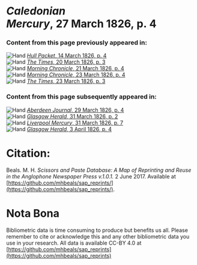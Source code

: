 # *Caledonian Mercury*, 27 March 1826, p. 4  
  
### Content from this page previously appeared in:  
![Hand](http://scissorsandpaste.net/wp-content/uploads/2017/06/smallhandpointer.png) [*Hull Packet*, 14 March 1826, p. 4](https://mhbeals.github.io/sap_html/Hull-Packet/Hull-Packet-14-March-1826-p-4)  
![Hand](http://scissorsandpaste.net/wp-content/uploads/2017/06/smallhandpointer.png) [*The Times*, 20 March 1826, p. 3](https://mhbeals.github.io/sap_html/The-Times/The-Times-20-March-1826-p-3)  
![Hand](http://scissorsandpaste.net/wp-content/uploads/2017/06/smallhandpointer.png) [*Morning Chronicle*, 21 March 1826, p. 4](https://mhbeals.github.io/sap_html/Morning-Chronicle/Morning-Chronicle-21-March-1826-p-4)  
![Hand](http://scissorsandpaste.net/wp-content/uploads/2017/06/smallhandpointer.png) [*Morning Chronicle*, 23 March 1826, p. 4](https://mhbeals.github.io/sap_html/Morning-Chronicle/Morning-Chronicle-23-March-1826-p-4)  
![Hand](http://scissorsandpaste.net/wp-content/uploads/2017/06/smallhandpointer.png) [*The Times*, 23 March 1826, p. 3](https://mhbeals.github.io/sap_html/The-Times/The-Times-23-March-1826-p-3)  
  
### Content from this page subsequently appeared in:  
![Hand](http://scissorsandpaste.net/wp-content/uploads/2017/06/smallhandpointer.png) [*Aberdeen Journal*, 29 March 1826, p. 4](https://mhbeals.github.io/sap_html/Aberdeen-Journal/Aberdeen-Journal-29-March-1826-p-4)  
![Hand](http://scissorsandpaste.net/wp-content/uploads/2017/06/smallhandpointer.png) [*Glasgow Herald*, 31 March 1826, p. 2](https://mhbeals.github.io/sap_html/Glasgow-Herald/Glasgow-Herald-31-March-1826-p-2)  
![Hand](http://scissorsandpaste.net/wp-content/uploads/2017/06/smallhandpointer.png) [*Liverpool Mercury*, 31 March 1826, p. 7](https://mhbeals.github.io/sap_html/Liverpool-Mercury/Liverpool-Mercury-31-March-1826-p-7)  
![Hand](http://scissorsandpaste.net/wp-content/uploads/2017/06/smallhandpointer.png) [*Glasgow Herald*, 3 April 1826, p. 4](https://mhbeals.github.io/sap_html/Glasgow-Herald/Glasgow-Herald-3-April-1826-p-4)  


# Citation: 

Beals. M. H. *Scissors and Paste Database: A Map of Reprinting and Reuse in the Anglophone Newspaper Press v.1.0.1.* 2 June 2017. Available at [https://github.com/mhbeals/sap_reprints/](https://github.com/mhbeals/sap_reprints/). 

# Nota Bona

Bibliometric data is time consuming to produce but benefits us all. Please remember to cite or acknowledge this and any other bibliometric data you use in your research. All data is available CC-BY 4.0 at [https://github.com/mhbeals/sap_reprints](https://github.com/mhbeals/sap_reprints)